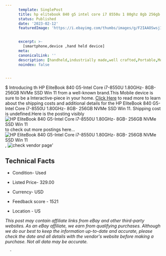```yaml
---
      template: SinglePost
      title: hp elitebook 840 g5 intel core i7 8550u 1 80ghz 8gb 256gb nvme ssd win 11
      status: Published
      date: '2023-02-12'
      featuredImage: 'https://i.ebayimg.com/thumbs/images/g/F2IAAOSwsj1j0tmz/s-l225.jpg'
       

      excerpt: >-
        [smartphone,device ,hand held device]
      meta:
      canonicalLink: ''
      description: [handheld,industrially made,well crafted,Portable,Mobile,Compact,Convenient,Lightweight,Maneuverable,Man-portable,Miniature,Carriable,Hand-held,Light,Holdable,Transportable,Mobile device,Pocket-sized,On-the-go,Wireless,Cordless,Compact size,Convenient size, smartphone,device ,hand held device]
      noindex: false
      

---
```

$
      Introducing th HP EliteBook 840 G5-Intel Core  i7-8550U  1.80GHz- 8GB- 256GB NVMe SSD Win 11 from a well-known brand.This Mobile device  is sure to be a Interactive-piece in your home. [Click Here](https://www.ebay.com/itm/165907772764?hash=item26a0dfb55c%3Ag%3AF2IAAOSwsj1j0tmz&mkevt=1&mkcid=1&mkrid=711-53200-19255-0&campid=%253CePNCampaignId%253E&customid=%253CreferenceId%253E&toolid=10049) to read more to learn about the shipping costs and additional details for the HP EliteBook 840 G5-Intel Core  i7-8550U  1.80GHz- 8GB- 256GB NVMe SSD Win 11. Shipping cost is undefined.Here is the posting visibly ![HP EliteBook 840 G5-Intel Core  i7-8550U  1.80GHz- 8GB- 256GB NVMe SSD Win 11](https://i.ebayimg.com/thumbs/images/g/F2IAAOSwsj1j0tmz/s-l225.jpg) to check out more postings here... ![HP EliteBook 840 G5-Intel Core  i7-8550U  1.80GHz- 8GB- 256GB NVMe SSD Win 11](https://i.ebayimg.com/images/g/F2IAAOSwsj1j0tmz/s-l1600.jpg), ![check vendor page](https://origin-galleryplus.ebayimg.com/ws/web/165907772764_2_0_1/225x225.jpg,https://origin-galleryplus.ebayimg.com/ws/web/165907772764_3_0_1/225x225.jpg,https://origin-galleryplus.ebayimg.com/ws/web/165907772764_4_0_1/225x225.jpg,https://origin-galleryplus.ebayimg.com/ws/web/165907772764_5_0_1/225x225.jpg,https://origin-galleryplus.ebayimg.com/ws/web/165907772764_6_0_1/225x225.jpg,https://origin-galleryplus.ebayimg.com/ws/web/165907772764_7_0_1/225x225.jpg,https://origin-galleryplus.ebayimg.com/ws/web/165907772764_8_0_1/225x225.jpg,https://origin-galleryplus.ebayimg.com/ws/web/165907772764_9_0_1/225x225.jpg)'

      

 ## Technical Facts 



     
      

 - Condition- Used 


      

 - Listed Price- 329.00 


      

 - Currency- USD 


      

 - Feedback score - 1521 


      

 - Location - US 


      
      

 *_This post may contain affiliate links from eBay and other third-party websites. As an eBay affiliate, we earn from qualifying purchases. Although we do our best to keep the information up-to-date and accurate, please check the date and all details with the vendor's website before making a purchase. Not all data may be accurate._*




      -
